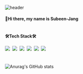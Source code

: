 

![header](https://capsule-render.vercel.app/api?type=waving&color=auto&height=200&section=header&text=JANG%20SUBEEN&fontSize=50&animation=fadeIn&fontAlignY=38)



#### 👋Hi there, my name is Subeen-Jang


#
#### 🛠️Tech Stack🛠️
<img src="https://img.shields.io/badge/Java-007396?style=flat-square&logo=Java&logoColor=white"/>&nbsp;
<img src="https://img.shields.io/badge/css3-1572B6?style=flat-square&logo=css3&logoColor=white"/>&nbsp;
<img src="https://img.shields.io/badge/HTML5-E34F26?style=flat-square&logo=HTML5&logoColor=white&logoWidt=40"/>&nbsp;
<img src="https://img.shields.io/badge/JavaScript-F7DF1E?style=flat-square&logo=JavaScript&logoColor=white&logoWidt=40"/>&nbsp;
<img src="https://img.shields.io/badge/Oracle-F80000?style=flat-square&logo=Oracle&logoColor=white&logoWidt=40"/>&nbsp;
<img src="https://img.shields.io/badge/spring-success?style=flat-square&logo=spring&logoColor=white&logoWidt=40"/>&nbsp;

#
![Anurag's GitHub stats](https://github-readme-stats.vercel.app/api?username=Subeen-Jang&show_icons=true)




<!--![footer](https://capsule-render.vercel.app/api?type=waving&color=auto&height=100&section=footer&animation=fadeIn)-->



<!--
**Subeen-Jang/Subeen-Jang** is a ✨ _special_ ✨ repository because its `README.md` (this file) appears on your GitHub profile.

Here are some ideas to get you started:

- 🔭 I’m currently working on ...
- 🌱 I’m currently learning ...
- 👯 I’m looking to collaborate on ...
- 🤔 I’m looking for help with ...
- 💬 Ask me about ...
- 📫 How to reach me: ...
- 😄 Pronouns: ...
- ⚡ Fun fact: ...
-->
